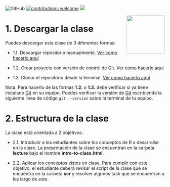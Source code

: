 ![GitHub](https://img.shields.io/github/license/taller-R/repo_10) [![contributions welcome](https://img.shields.io/badge/contributions-welcome-brightgreen.svg?style=flat)](https://github.com/taller-R/repo_10/issues) ![](https://img.shields.io/github/followers/taller-R?style=social)

<img src="https://avatars0.githubusercontent.com/u/69440432?s=400&u=96b3e58c713578b563d5c3d3c259f34965ac8e33&v=4" align="right" width=120 height=120 alt="" />

# 1. Descargar la clase

Puedes descargar esta clase de 3 diferentes formas:

- 1.1. Descargar repositorio manualmente. [Ver como hacerlo aquí](https://raw.githubusercontent.com/taller-R/clase_1/master/help/pics/download.gif)

- 1.2. Crear proyecto con versión de control de Git. [Ver como hacerlo aquí](https://raw.githubusercontent.com/taller-R/clase_1/master/help/pics/crear_proyecto.gif)

- 1.3. Clonar el repositorio desde la terminal. [Ver como hacerlo aquí](https://github.com/taller-R/Clase_1/blob/master/help/pics/terminal.gif)

Nota: Para hacerlo de las formas **1.2.** o **1.3.** debe verificar si ya tiene instalado [Git](https://git-scm.com/downloads) en su equipo. Puedes verificar la versión de [Git](https://git-scm.com/downloads) escribiendo la siguiente linea de código `git --version` sobre la terminal de tu equipo.

# 2. Estructura de la clase

La clase está orientada a 2 objetivos: 

- 2.1. Introducir a los estudiantes sobre los conceptos de R a desarrollar en la clase. La presentación de la clase se encuentran en la carpeta **lecture** bajo el nombre **intro-to-class.html**.

- 2.2. Aplicar los conceptos vistos en clase. Para cumplir con este objetivo, el estudiante deberá revisar el script de la clase que se encuentra en la carpeta **scr** y resolver algunos task que se encuentran a los largo de este.

